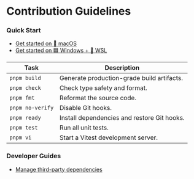 # Contribution Guidelines

### Quick Start
- [Get started on 🍏 macOS](docs/quick-start/get-started-on-macos.md)
- [Get started on 🟦 Windows + 🐧 WSL](docs/quick-start/get-started-on-wsl.md)

| Task             | Description                                 |
|------------------|---------------------------------------------|
| `pnpm build`     | Generate production-grade build artifacts.  |
| `pnpm check`     | Check type safety and format.               |
| `pnpm fmt`       | Reformat the source code.                   |
| `pnpm no-verify` | Disable Git hooks.                          |
| `pnpm ready`     | Install dependencies and restore Git hooks. |
| `pnpm test`      | Run all unit tests.                         |
| `pnpm vi`        | Start a Vitest development server.          |

### Developer Guides
- [Manage third-party dependencies](docs/guides/manage-third-party-dependencies.md)
